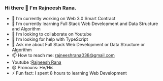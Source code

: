 ### Hi there 👋 I'm Rajneesh Rana.


- 🔭 I’m currently working on  Web 3.0 Smart Contract
- 🌱 I’m currently learning Full Stack Web Development and Data Structure and Algorithm
- 👯 I’m looking to collaborate on Youtube
- 🤔 I’m looking for help with TypeScript 
- 💬 Ask me about Full Stack Web Development or Data Structure or Algorithm
- 📫 How to reach me: rajneeshrana038@gmail.com
- Youtube :[Rajneesh Rana ](https://www.youtube.com/c/RajneeshRana0)
- 😄 Pronouns: He/His
- ⚡ Fun fact: I spent 8 hours to learning Web Development

